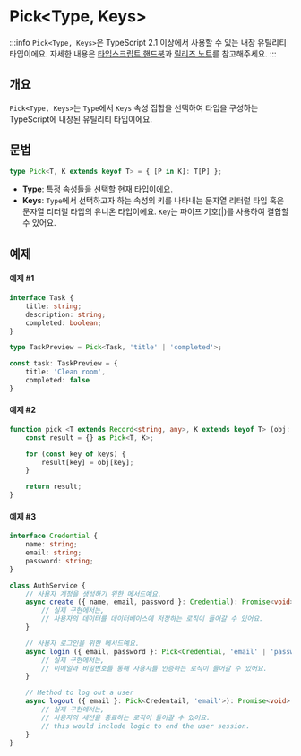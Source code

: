 # Pick\<Type, Keys>

:::info
`Pick<Type, Keys>`은 TypeScript 2.1 이상에서 사용할 수 있는 내장 유틸리티 타입이에요. 자세한 내용은 [타입스크립트 핸드북](https://www.typescriptlang.org/docs/handbook/utility-types.html#picktype-keys)과 [릴리즈 노트](https://www.typescriptlang.org/docs/handbook/release-notes/typescript-2-1.html#partial-readonly-record-and-pick)를 참고해주세요.
:::

## 개요

`Pick<Type, Keys>`는 `Type`에서 `Keys` 속성 집합을 선택하여 타입을 구성하는 TypeScript에 내장된 유틸리티 타입이에요.

## 문법

```ts
type Pick<T, K extends keyof T> = { [P in K]: T[P] };
```

- **Type**: 특정 속성들을 선택할 현재 타입이에요.
- **Keys**: `Type`에서 선택하고자 하는 속성의 키를 나타내는 문자열 리터럴 타입 혹은 문자열 리터럴 타입의 유니온 타입이에요. `Key`는 파이프 기호(|)를 사용하여 결합할 수 있어요.

## 예제

#### 예제 #1

```ts
interface Task {
    title: string;
    description: string;
    completed: boolean;
}

type TaskPreview = Pick<Task, 'title' | 'completed'>;

const task: TaskPreview = {
    title: 'Clean room',
    completed: false
}
```

#### 예제 #2

```ts
function pick <T extends Record<string, any>, K extends keyof T> (obj: T, keys: K[]): Pick<T, K> {
    const result = {} as Pick<T, K>;

    for (const key of keys) {
        result[key] = obj[key];
    }

    return result;
}
```

#### 예제 #3

```ts
interface Credential {
    name: string;
    email: string;
    password: string;
}

class AuthService {
    // 사용자 계정을 생성하기 위한 메서드예요.
    async create ({ name, email, password }: Credential): Promise<void> {
        // 실제 구현에서는, 
        // 사용자의 데이터를 데이터베이스에 저장하는 로직이 들어갈 수 있어요.
    }

    // 사용자 로그인을 위한 메서드예요.
    async login ({ email, password }: Pick<Credential, 'email' | 'password'>): Promise<void> {
        // 실제 구현에서는, 
        // 이메일과 비밀번호를 통해 사용자를 인증하는 로직이 들어갈 수 있어요.
    }

    // Method to log out a user
    async logout ({ email }: Pick<Credentail, 'email'>): Promise<void> {
        // 실제 구현에서는,
        // 사용자의 세션을 종료하는 로직이 들어갈 수 있어요.
        // this would include logic to end the user session.
    }
}
```